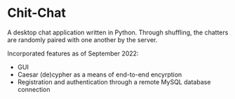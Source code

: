 # Chit-Chat

A desktop chat application written in Python. Through shuffling, the chatters are randomly paired with one another by the server. 

Incorporated features as of September 2022: 
  - GUI 
  - Caesar (de)cypher as a means of end-to-end encyrption 
  - Registration and authentication through a remote MySQL database connection 
